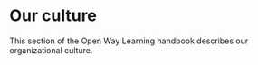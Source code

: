 # Our culture

This section of the Open Way Learning handbook describes our organizational culture.
